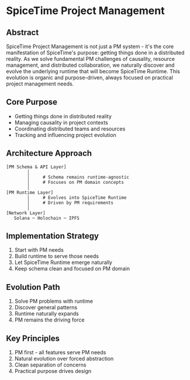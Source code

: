 # SpiceTime Project Management

## Abstract
SpiceTime Project Management is not just a PM system - it's the core manifestation of SpiceTime's purpose: getting things done in a distributed reality. As we solve fundamental PM challenges of causality, resource management, and distributed collaboration, we naturally discover and evolve the underlying runtime that will become SpiceTime Runtime. This evolution is organic and purpose-driven, always focused on practical project management needs.

## Core Purpose
- Getting things done in distributed reality
- Managing causality in project contexts
- Coordinating distributed teams and resources
- Tracking and influencing project evolution

## Architecture Approach
```
[PM Schema & API Layer]
        │
        │     # Schema remains runtime-agnostic
        │     # Focuses on PM domain concepts
        │
[PM Runtime Layer] 
        │     # Evolves into SpiceTime Runtime
        │     # Driven by PM requirements
        │
[Network Layer]
   Solana ─ Holochain ─ IPFS
```

## Implementation Strategy
1. Start with PM needs
2. Build runtime to serve those needs
3. Let SpiceTime Runtime emerge naturally
4. Keep schema clean and focused on PM domain

## Evolution Path
1. Solve PM problems with runtime
2. Discover general patterns
3. Runtime naturally expands
4. PM remains the driving force

## Key Principles
1. PM first - all features serve PM needs
2. Natural evolution over forced abstraction
3. Clean separation of concerns
4. Practical purpose drives design